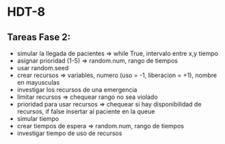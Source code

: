 # HDT-8

## Tareas Fase 2:
- simular la llegada de pacientes => while True, intervalo entre x,y tiempo 
- asignar prioridad (1-5) => random.num, rango de tiempos
- usar random.seed
- crear recursos => variables, numero (uso = -1, liberacion = +1), nombre en mayusculas
- investigar los recursos de una emergencia
- limitar recursos => chequear rango no sea violado
- prioridad para usar recursos => chequear si hay disponibilidad de recursos, if false insertar al paciente en la queue
- simular tiempo
- crear tiempos de espera => random.num, rango de tiempos
- investigar tiempo de uso de recursos
